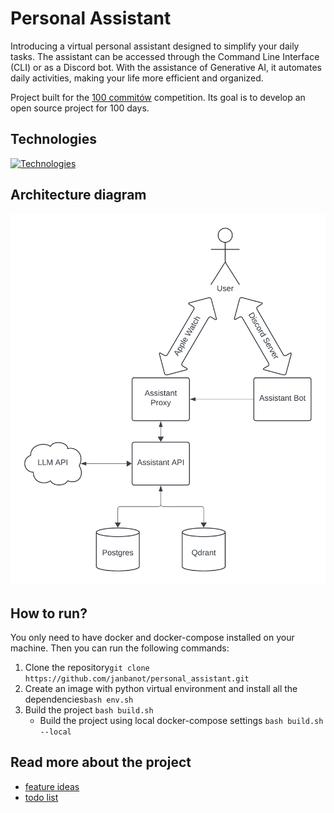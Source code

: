 # Personal Assistant
Introducing a virtual personal assistant designed to simplify your daily tasks. The assistant can be accessed through the Command Line Interface (CLI) or as a Discord bot. With the assistance of Generative AI, it automates daily activities, making your life more efficient and organized.

Project built for the [100 commitów](https://100commitow.pl/) competition. Its goal is to develop an open source project for 100 days.

## Technologies
[![Technologies](https://skillicons.dev/icons?i=py,flask,postgres,docker,githubactions)](https://skillicons.dev)

## Architecture diagram
![Architecture diagram](docs/diagram.png)

## How to run?
You only need to have docker and docker-compose installed on your machine. Then you can run the following commands:
1. Clone the repository```git clone https://github.com/janbanot/personal_assistant.git```
2. Create an image with python virtual environment and install all the dependencies```bash env.sh```
3. Build the project ```bash build.sh```
    - Build the project using local docker-compose settings ```bash build.sh --local```

## Read more about the project
- [feature ideas](docs/feature_ideas.md)
- [todo list](docs/todo.md)
